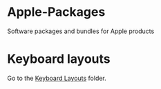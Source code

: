# Apple-Packages
Software packages and bundles for Apple products

# Keyboard layouts

Go to the [Keyboard Layouts](https://github.com/hrayr1996/Apple-Packages/tree/main/Keyboard%20Layouts) folder.